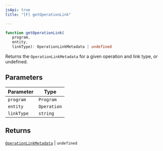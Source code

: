 ```yaml
---
jsApi: true
title: "[F] getOperationLink"

---
```

```ts
function getOperationLink(
   program, 
   entity, 
   linkType): OperationLinkMetadata | undefined
```

Returns the `OperationLinkMetadata` for a given operation and link type, or undefined.

## Parameters

| Parameter | Type |
| ------ | ------ |
| `program` | `Program` |
| `entity` | `Operation` |
| `linkType` | `string` |

## Returns

[`OperationLinkMetadata`](../interfaces/OperationLinkMetadata.md) \| `undefined`
